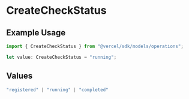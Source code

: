 # CreateCheckStatus

## Example Usage

```typescript
import { CreateCheckStatus } from "@vercel/sdk/models/operations";

let value: CreateCheckStatus = "running";
```

## Values

```typescript
"registered" | "running" | "completed"
```